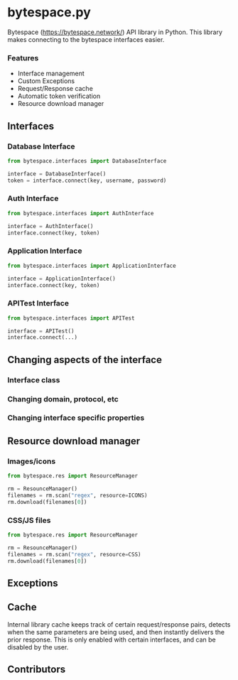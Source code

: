 # bytespace.py
Bytespace (https://bytespace.network/) API library in Python.
This library makes connecting to the bytespace interfaces easier.

### Features
- Interface management 
- Custom Exceptions
- Request/Response cache
- Automatic token verification
- Resource download manager

## Interfaces

### Database Interface

```py
from bytespace.interfaces import DatabaseInterface

interface = DatabaseInterface()
token = interface.connect(key, username, password)
```

### Auth Interface

```py
from bytespace.interfaces import AuthInterface

interface = AuthInterface()
interface.connect(key, token)
```

### Application Interface

```py
from bytespace.interfaces import ApplicationInterface

interface = ApplicationInterface()
interface.connect(key, token)
```

### APITest Interface
```py
from bytespace.interfaces import APITest

interface = APITest()
interface.connect(...)
```

## Changing aspects of the interface

### Interface class

### Changing domain, protocol, etc

### Changing interface specific properties

## Resource download manager

### Images/icons

```py
from bytespace.res import ResourceManager

rm = ResounceManager()
filenames = rm.scan("regex", resource=ICONS)
rm.download(filenames[0])
```

### CSS/JS files
```py
from bytespace.res import ResourceManager

rm = ResounceManager()
filenames = rm.scan("regex", resource=CSS)
rm.download(filenames[0])
```

## Exceptions

## Cache
Internal library cache keeps track of certain request/response pairs, detects when the same parameters are being used, and then instantly delivers the prior response. This is only enabled with certain interfaces, and can be disabled by the user. 

## Contributors 

